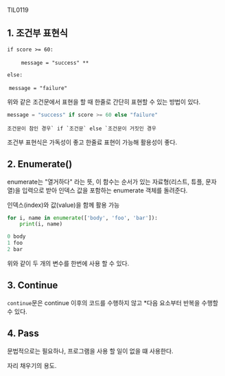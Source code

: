 TIL0119

## 1. 조건부 표현식

```if score >= 60:```

​	```    message = "success" **```    

```else:```

​	```message = "failure"```

위와 같은 조건문에서 표현을 할 때 한줄로 간단히 표현할 수 있는 방법이 있다.

```python
message = "success" if score >= 60 else "failure"
```

```조건문이 참인 경우` if `조건문` else `조건문이 거짓인 경우```

조건부 표현식은 가독성이 좋고 한줄료 표현이 가능해 활용성이 좋다.



## 2. Enumerate()

enumerate는 "열거하다" 라는 뜻, 이 함수는 순서가 있는 자료형(리스트, 튜플, 문자열)을 입력으로 받아 인덱스 값을 포함하는 enumerate 객체를 돌려준다.

인덱스(index)와 값(value)을 함께 활용 가능

```python
for i, name in enumerate(['body', 'foo', 'bar']):
	print(i, name)

0 body
1 foo
2 bar
```

위와 같이 두 개의 변수를 한번에 사용 할 수 있다.



## 3. Continue

`continue`문은 continue 이후의 코드를 수행하지 않고 *다음 요소부터 반복을 수행할 수 있다.



## 4. Pass

문법적으로는 필요하나, 프로그램을 사용 할 일이 없을 떄 사용한다.

자리 채우기의 용도.